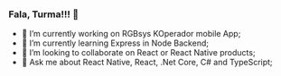 ### Fala, Turma!!! 👋

- 🔭 I’m currently working on RGBsys KOperador mobile App;
- 🌱 I’m currently learning Express in Node Backend;
- 👯 I’m looking to collaborate on React or React Native products;
- 💬 Ask me about React Native, React, .Net Core, C# and TypeScript;

